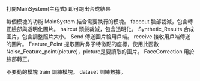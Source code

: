 打開MainSystem(主程式) 即可跑出合成結果

每個模塊的功能
    MainSystem          結合需要執行的模塊。
    facecut             臉部裁減，包含轉正臉部與透明化圖片。
    haircut             頭髮裁減，包含透明化。
    Synthetic_Results   合成圖片，包含調整照片大小。
    Send                傳送圖片給用戶端。
    receive             接收用戶端傳送的圖片。
    Feature_Point       提取圖片鼻子特徵點的座標，使用此函數Noise_Feature_point(picture)，picture是要讀取的圖片。
    FaceCorrection      用於臉部轉正。

不要動的模塊
    train               訓練模塊。
    dataset             訓練數據。